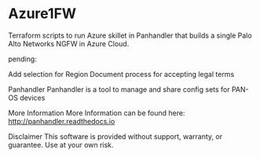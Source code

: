 # Azure1FW
Terraform scripts to run Azure skillet in Panhandler that builds a single Palo Alto Networks NGFW in Azure Cloud.

pending:

Add selection for Region
Document process for accepting legal terms

Panhandler
Panhandler is a tool to manage and share config sets for PAN-OS devices

More Information
More Information can be found here: http://panhandler.readthedocs.io

Disclaimer
This software is provided without support, warranty, or guarantee. Use at your own risk.
